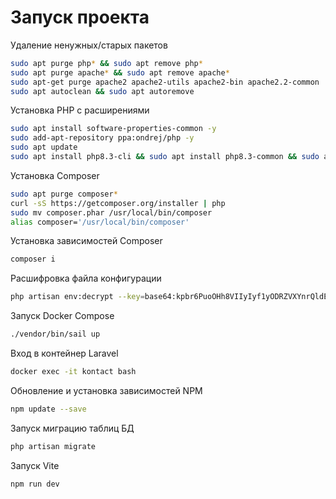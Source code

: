 # Запуск проекта

Удаление ненужных/старых пакетов
```sh
sudo apt purge php* && sudo apt remove php*
sudo apt purge apache* && sudo apt remove apache*
sudo apt-get purge apache2 apache2-utils apache2-bin apache2.2-common
sudo apt autoclean && sudo apt autoremove
```

Установка PHP с расширениями
```sh
sudo apt install software-properties-common -y
sudo add-apt-repository ppa:ondrej/php -y
sudo apt update
sudo apt install php8.3-cli && sudo apt install php8.3-common && sudo apt install php8.3-opcache && sudo apt install php8.3-readline && sudo apt install php8.3-curl && sudo apt install php8.3-xml && sudo apt install php8.3-dom && sudo install php8.3-mbstring
```

Установка Composer
```sh
sudo apt purge composer*
curl -sS https://getcomposer.org/installer | php
sudo mv composer.phar /usr/local/bin/composer
alias composer='/usr/local/bin/composer'
```

Установка зависимостей Composer
```sh
composer i
```

Расшифровка файла конфигурации
```sh
php artisan env:decrypt --key=base64:kpbr6PuoOHh8VIIyIyf1yODRZVXYnrQldEAxrRDyxgI=
```

Запуск Docker Compose
```sh
./vendor/bin/sail up
```

Вход в контейнер Laravel
```sh
docker exec -it kontact bash
```

Обновление и установка зависимостей NPM
```sh
npm update --save
```

Запуск миграцию таблиц БД
```sh
php artisan migrate
```

Запуск Vite
```sh
npm run dev
```